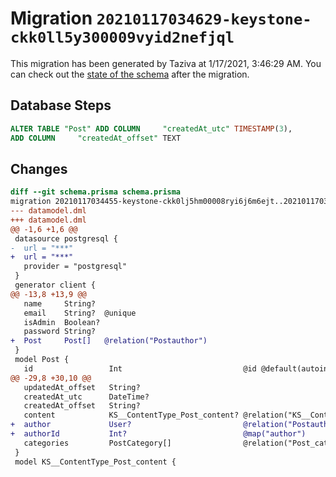 # Migration `20210117034629-keystone-ckk0ll5y300009vyid2nefjql`

This migration has been generated by Taziva at 1/17/2021, 3:46:29 AM.
You can check out the [state of the schema](./schema.prisma) after the migration.

## Database Steps

```sql
ALTER TABLE "Post" ADD COLUMN     "createdAt_utc" TIMESTAMP(3),
ADD COLUMN     "createdAt_offset" TEXT
```

## Changes

```diff
diff --git schema.prisma schema.prisma
migration 20210117034455-keystone-ckk0lj5hm00008ryi6j6m6ejt..20210117034629-keystone-ckk0ll5y300009vyid2nefjql
--- datamodel.dml
+++ datamodel.dml
@@ -1,6 +1,6 @@
 datasource postgresql {
-  url = "***"
+  url = "***"
   provider = "postgresql"
 }
 generator client {
@@ -13,8 +13,9 @@
   name     String?
   email    String?  @unique
   isAdmin  Boolean?
   password String?
+  Post     Post[]   @relation("Postauthor")
 }
 model Post {
   id                 Int                           @id @default(autoincrement())
@@ -29,8 +30,10 @@
   updatedAt_offset   String?
   createdAt_utc      DateTime?
   createdAt_offset   String?
   content            KS__ContentType_Post_content? @relation("KS__ContentType_Post_contentfrom")
+  author             User?                         @relation("Postauthor", fields: [authorId], references: [id])
+  authorId           Int?                          @map("author")
   categories         PostCategory[]                @relation("Post_categories_many", references: [id])
 }
 model KS__ContentType_Post_content {
```


